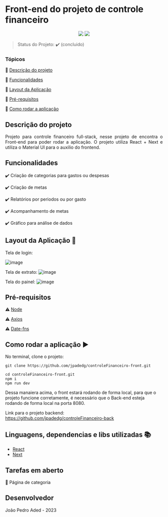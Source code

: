 <h1>Front-end do projeto de controle financeiro</h1> 

<p align="center">
  <img src="https://img.shields.io/static/v1?label=react&message=framework&color=blue&style=for-the-badge&logo=REACT"/>
  <img src="http://img.shields.io/static/v1?label=STATUS&message=CONCLUIDO&color=GREEN&style=for-the-badge"/>
</p>

> Status do Projeto: :heavy_check_mark: (concluido)

### Tópicos 

:small_blue_diamond: [Descrição do projeto](#descrição-do-projeto)

:small_blue_diamond: [Funcionalidades](#funcionalidades)

:small_blue_diamond: [Layout da Aplicação](#layout-da-aplicação-dash)

:small_blue_diamond: [Pré-requisitos](#pré-requisitos)

:small_blue_diamond: [Como rodar a aplicação](#como-rodar-a-aplicação-arrow_forward)


## Descrição do projeto 

<p align="justify">
  Projeto para controle financeiro full-stack, nesse projeto de encontra o Front-end para poder rodar a aplicação.
  O projeto utiliza React + Next e utiliza o Material UI para o auxilio do frontend.  
</p>

## Funcionalidades

:heavy_check_mark: Criação de categorias para gastos ou despesas

:heavy_check_mark: Criação de metas  

:heavy_check_mark: Relatórios por periodos ou por gasto

:heavy_check_mark: Acompanhamento de metas

:heavy_check_mark: Gráfico para análise de dados

## Layout da Aplicação :dash:

Tela de login: 

![image](https://github.com/jpadedg/controleFinanceiro-front/assets/57507707/53115c5e-b466-48cb-9a91-d14daa57f096)

Tela de extrato: 
![image](https://github.com/jpadedg/controleFinanceiro-front/assets/57507707/aedc4a4f-7b06-4b22-882b-85a6bfb9c581)

Tela do painel: 
![image](https://github.com/jpadedg/controleFinanceiro-front/assets/57507707/1a7e57ce-67e6-4077-b86b-8c0abe4fa4e5)


## Pré-requisitos

:warning: [Node](https://nodejs.org/en/download/)

:warning: [Axios](https://axios-http.com/ptbr/docs/intro)

:warning: [Date-fns](https://date-fns.org/docs/Getting-Started)

## Como rodar a aplicação :arrow_forward:

No terminal, clone o projeto: 

```
git clone https://github.com/jpadedg/controleFinanceiro-front.git
```

```
cd controleFinanceiro-front.git
npm i 
npm run dev
```

Dessa manaiera acima, o front estará rodando de forma local, para que o projeto funcione corretamente, é necessário que o Back-end esteja rodando de forma local na porta 8080.

Link para o projeto backend: https://github.com/jpadedg/controleFinanceiro-back

## Linguagens, dependencias e libs utilizadas :books:

- [React](https://pt-br.reactjs.org/docs/create-a-new-react-app.html)
- [Next](https://nextjs.org/docs)


## Tarefas em aberto

:memo: Página de categoria


## Desenvolvedor

João Pedro Aded - 2023 
